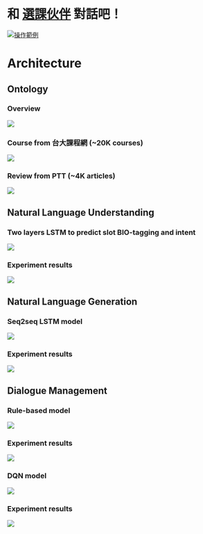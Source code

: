 # 和 [選課伙伴](http://ntu-course-chatbot.ml/) 對話吧！
[![操作範例](http://i.imgur.com/knzNhKw.png)](https://www.youtube.com/watch?v=K-hj28wTTT4)

# Architecture

## Ontology
### Overview
![](https://i.imgur.com/1rz7v9b.png)
### Course from 台大課程網 (~20K courses)
![](https://i.imgur.com/IMLGD5g.png)

### Review from PTT (~4K articles)
![](https://i.imgur.com/gXV4nPB.png)

## Natural Language Understanding
### Two layers LSTM to predict slot **BIO-tagging** and **intent**
![](https://i.imgur.com/Yh0s8Qq.png)
### Experiment results
![](https://i.imgur.com/FRNjWBf.png)

## Natural Language Generation
### Seq2seq LSTM model
![](https://i.imgur.com/9a78h0k.png)
### Experiment results
![](https://i.imgur.com/j7bMKse.png)

## Dialogue Management
### Rule-based model
![](https://i.imgur.com/clb088e.png)
### Experiment results
![](https://i.imgur.com/9fCR4mc.png)

### DQN model
![](https://i.imgur.com/KRXrtIX.png)
### Experiment results
![](https://i.imgur.com/q1BLsq7.png)

